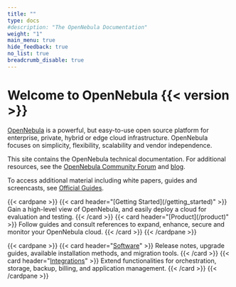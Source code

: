 ```yaml
---
title: ""
type: docs
#description: "The OpenNebula Documentation"
weight: "1"
main_menu: true
hide_feedback: true
no_list: true
breadcrumb_disable: true
---
```


# Welcome to OpenNebula {{< version >}}

<p></p>

[OpenNebula](https://opennebula.io) is a powerful, but easy-to-use open source platform for enterprise, private, hybrid or edge cloud infrastructure. OpenNebula focuses on simplicity, flexibility, scalability and vendor independence.

This site contains the OpenNebula technical documentation. For additional resources, see the [OpenNebula Community Forum](https://forum.opennebula.io/) and [blog](https://opennebula.io/blog/).

To access additional material including white papers, guides and screencasts, see [Official Guides](https://opennebula.io/docs/).

<!-- temporary inline styling until we define cards for manual use -->
<style>
.td-card {
  display: flex !important;
  flex: 0 2 45% !important;
}
.card-text {
  margin-left: 1rem !important;
}
.card-group {
  margin-bottom: 0rem !important;
}
.me-4 {
    margin-right: 1rem !important;
}
</style>

<div class="card-columns">
<div class="entry">
{{< cardpane >}}
  {{< card header="[Getting Started](/getting_started)" >}}
  Gain a high-level view of OpenNebula, and easily deploy a cloud for evaluation and testing.
  {{< /card >}}
  {{< card header="[Product](/product)" >}}
  Follow guides and consult references to expand, enhance, secure and monitor your OpenNebula cloud.
  {{< /card >}}
{{< /cardpane >}}

{{< cardpane >}}
  {{< card header="[Software](/software)" >}}
  Release notes, upgrade guides, available installation methods, and migration tools.
  {{< /card >}}
  {{< card header="[Integrations](/integrations)" >}}
  Extend functionalities for orchestration, storage, backup, billing, and application management.
  {{< /card >}}
{{< /cardpane >}}
</div>
</div>
